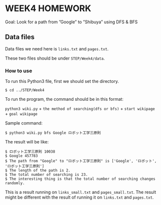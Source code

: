 
# **WEEK4 HOMEWORK**

Goal: Look for a path from ”Google” to ”Shibuya” using DFS & BFS

## Data files
Data files we need here is ```links.txt``` and ```pages.txt```.

These two files should be under ```STEP/Week4/data```.

### How to use
To run this Python3 file, first we should set the directory.
```
$ cd ../STEP/Week4
```

To run the program, the command should be in this format:

```python3 wiki.py``` + ```the method of searching(dfs or bfs)``` + ```start wikipage``` + ```goal wikipage```

Sample command:
```
$ python3 wiki.py bfs Google ロボット工学三原則
```
The result will be like:
```
$ ロボット工学三原則 10038
$ Google 457783
$ The path from "Google" to "ロボット工学三原則" is ['Google', 'ロボット', 'ロボット工学三原則']
$ The length of the path is 2.
$ The total number of searching is 23.
$ The interesting thing is that the total number of searching changes randomly.
```
This is a result running on ```links_small.txt``` and ```pages_small.txt```.
The result might be different with the result of running it on ```links.txt``` and ```pages.txt```.

<!-- ## Look for the path from ”Google” to ”Shibuya” using DFS & BFS -->


